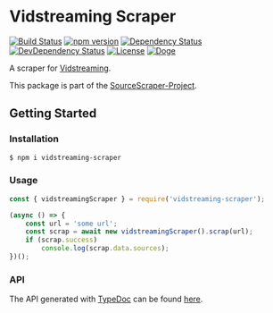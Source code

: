# Vidstreaming Scraper

[![Build Status](https://travis-ci.org/OpenByteDev/SourceScraper.svg?branch=master)](https://travis-ci.org/OpenByteDev/SourceScraper)
[![npm version](https://badge.fury.io/js/vidstreaming-scraper.svg)](https://www.npmjs.com/package/vidstreaming-scraper)
[![Dependency Status](https://david-dm.org/OpenByteDev/SourceScraper/status.svg?path=packages%2Fvidstreaming-scraper)](https://david-dm.org/OpenByteDev/SourceScraper?path=packages%2Fvidstreaming-scraper)
[![DevDependency Status](https://david-dm.org/OpenByteDev/SourceScraper/dev-status.svg?path=packages%2Fvidstreaming-scraper)](https://david-dm.org/OpenByteDev/SourceScraper?path=packages%2Fvidstreaming-scraper&type=dev)
[![License](https://img.shields.io/github/license/mashape/apistatus.svg)](https://opensource.org/licenses/MIT)
[![Doge](https://img.shields.io/badge/doge-wow-yellow.svg)]()

A scraper for [Vidstreaming](https://www.vidstreaming.io/).

This package is part of the [SourceScraper-Project](https://github.com/OpenByteDev/SourceScraper).


## Getting Started
### Installation
```bash
$ npm i vidstreaming-scraper
```


### Usage

```js
const { vidstreamingScraper } = require('vidstreaming-scraper');

(async () => {
    const url = 'some url';
    const scrap = await new vidstreamingScraper().scrap(url);
    if (scrap.success)
        console.log(scrap.data.sources);
})();
```


### API
The API generated with [TypeDoc](http://typedoc.org/) can be found [here](https://openbytedev.github.io/SourceScraper/packages/vidstreaming-scraper/docs/).
